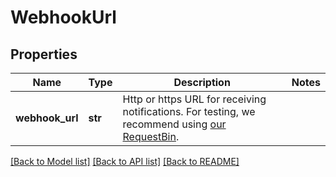 # WebhookUrl

## Properties
Name | Type | Description | Notes
------------ | ------------- | ------------- | -------------
**webhook_url** | **str** | Http or https URL for receiving notifications. For testing, we recommend using [our RequestBin](http://bin.chat-api.com). | 

[[Back to Model list]](../README.md#documentation-for-models) [[Back to API list]](../README.md#documentation-for-api-endpoints) [[Back to README]](../README.md)


